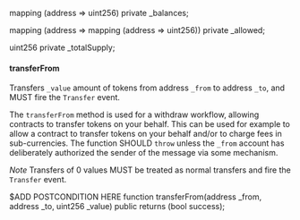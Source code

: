 mapping (address => uint256) private _balances;

mapping (address => mapping (address => uint256)) private _allowed;

uint256 private _totalSupply;

#### transferFrom

Transfers `_value` amount of tokens from address `_from` to address `_to`, and MUST fire the `Transfer` event.

The `transferFrom` method is used for a withdraw workflow, allowing contracts to transfer tokens on your behalf.
This can be used for example to allow a contract to transfer tokens on your behalf and/or to charge fees in sub-currencies.
The function SHOULD `throw` unless the `_from` account has deliberately authorized the sender of the message via some mechanism.

*Note* Transfers of 0 values MUST be treated as normal transfers and fire the `Transfer` event.

$ADD POSTCONDITION HERE
function transferFrom(address _from, address _to, uint256 _value) public returns (bool success);
